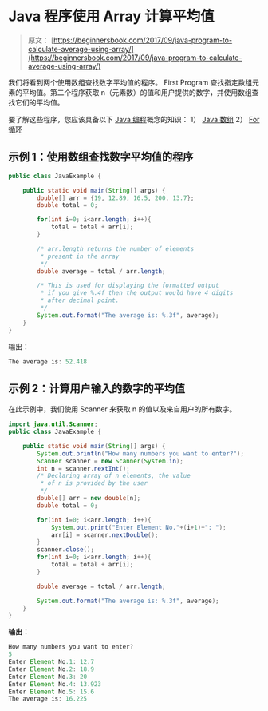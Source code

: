 # Java 程序使用 Array 计算平均值

> 原文： [https://beginnersbook.com/2017/09/java-program-to-calculate-average-using-array/](https://beginnersbook.com/2017/09/java-program-to-calculate-average-using-array/)

我们将看到两个使用数组查找数字平均值的程序。 First Program 查找指定数组元素的平均值。第二个程序获取 n（元素数）的值和用户提供的数字，并使用数组查找它们的平均值。

要了解这些程序，您应该具备以下 [Java 编程](https://beginnersbook.com/java-tutorial-for-beginners-with-examples/)概念的知识：
1） [Java 数组](https://beginnersbook.com/2013/05/java-arrays/)
2） [For 循环](https://beginnersbook.com/2015/03/for-loop-in-java-with-example/)

## 示例 1：使用数组查找数字平均值的程序

```java
public class JavaExample {

    public static void main(String[] args) {
        double[] arr = {19, 12.89, 16.5, 200, 13.7};
        double total = 0;

        for(int i=0; i<arr.length; i++){
        	total = total + arr[i];
        }

        /* arr.length returns the number of elements 
         * present in the array
         */
        double average = total / arr.length;

        /* This is used for displaying the formatted output
         * if you give %.4f then the output would have 4 digits
         * after decimal point.
         */
        System.out.format("The average is: %.3f", average);
    }
}
```

输出：

```java
The average is: 52.418
```

## 示例 2：计算用户输入的数字的平均值

在此示例中，我们使用 Scanner 来获取 n 的值以及来自用户的所有数字。

```java
import java.util.Scanner;
public class JavaExample {

    public static void main(String[] args) {
        System.out.println("How many numbers you want to enter?");
        Scanner scanner = new Scanner(System.in);
        int n = scanner.nextInt();
        /* Declaring array of n elements, the value
         * of n is provided by the user
         */
        double[] arr = new double[n];
        double total = 0;

        for(int i=0; i<arr.length; i++){
        	System.out.print("Enter Element No."+(i+1)+": ");
        	arr[i] = scanner.nextDouble();
        }
        scanner.close();
        for(int i=0; i<arr.length; i++){
        	total = total + arr[i];
        }

        double average = total / arr.length;

        System.out.format("The average is: %.3f", average);
    }
}
```

**输出：**

```java
How many numbers you want to enter?
5
Enter Element No.1: 12.7
Enter Element No.2: 18.9
Enter Element No.3: 20
Enter Element No.4: 13.923
Enter Element No.5: 15.6
The average is: 16.225
```